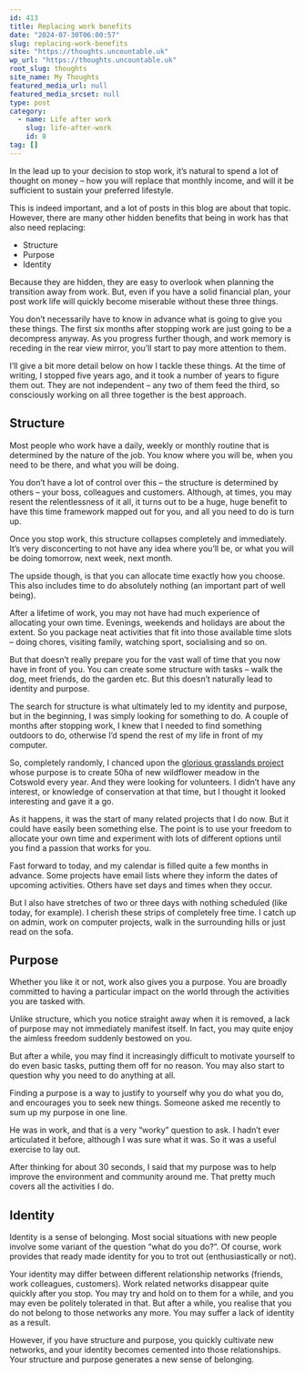 ```yaml
---
id: 413
title: Replacing work benefits
date: "2024-07-30T06:00:57"
slug: replacing-work-benefits
site: "https://thoughts.uncountable.uk"
wp_url: "https://thoughts.uncountable.uk"
root_slug: thoughts
site_name: My Thoughts
featured_media_url: null
featured_media_srcset: null
type: post
category:
  - name: Life after work
    slug: life-after-work
    id: 8
tag: []
---
```



<p>In the lead up to your decision to stop work, it&#8217;s natural to spend a lot of thought on money &#8211; how you will replace that monthly income, and will it be sufficient to sustain your preferred lifestyle.  </p>



<p>This is indeed important, and a lot of posts in this blog are about that topic.  However, there are many other hidden benefits that being in work has that also need replacing:</p>



<ul class="wp-block-list">
<li>Structure</li>



<li>Purpose</li>



<li>Identity</li>
</ul>



<p>Because they are hidden, they are easy to overlook when planning the transition away from work.  But, even if you have a solid financial plan, your post work life will quickly become miserable without these three things.</p>



<p>You don&#8217;t necessarily have to know in advance what is going to give you these things.  The first six months after stopping work are just going to be a decompress anyway.  As you progress further though, and work memory is receding in the rear view mirror, you&#8217;ll start to pay more attention to them.</p>



<p>I&#8217;ll give a bit more detail below on how I tackle these things.  At the time of writing, I stopped five years ago, and it took a number of years to figure them out. They are not independent &#8211; any two of them feed the third, so consciously working on all three together is the best approach. </p>



<h2 class="wp-block-heading has-large-font-size">Structure</h2>



<p>Most people who work have a daily, weekly or monthly routine that is determined by the nature of the job.  You know where you will be, when you need to be there, and what you will be doing.  </p>



<p>You don&#8217;t have a lot of control over this &#8211; the structure is determined by others &#8211; your boss, colleagues and customers. Although, at times, you may resent the relentlessness of it all, it turns out to be a huge, huge benefit to have this time framework mapped out for you, and all you need to do is turn up.</p>



<p>Once you stop work, this structure collapses completely and immediately.  It&#8217;s very disconcerting to not have any idea where you&#8217;ll be, or what you will be doing tomorrow, next week, next month.  </p>



<p>The upside though, is that you can allocate time exactly how you choose.  This also includes time to do absolutely nothing (an important part of well being).  </p>



<p>After a lifetime of work, you may not have had much experience of allocating your own time.  Evenings, weekends and holidays are about the extent.  So you package neat activities that fit into those available time slots &#8211; doing chores, visiting family, watching sport, socialising and so on.</p>



<p>But that doesn&#8217;t really prepare you for the vast wall of time that you now have in front of you.  You can create some structure with tasks &#8211; walk the dog, meet friends, do the garden etc.  But this doesn&#8217;t naturally lead to identity and purpose.</p>



<p>The search for structure is what ultimately led to my identity and purpose, but in the beginning, I was simply looking for something to do.  A couple of months after stopping work, I knew that I needed to find something outdoors to do, otherwise I&#8217;d spend the rest of my life in front of my computer.</p>



<p>So, completely randomly, I chanced upon the <a href="https://diary.uncountable.uk/projects/glorious-grasslands/">glorious grasslands project</a> whose purpose is to create 50ha of new wildflower meadow in the Cotswold every year.  And they were looking for volunteers. I didn&#8217;t have any interest, or knowledge of conservation at that time, but I thought it looked interesting and gave it a go.  </p>



<p>As it happens, it was the start of many related projects that I do now.  But it could have easily been something else.  The point is to use your freedom to allocate your own time and experiment with lots of different options until you find a passion that works for you.</p>



<p>Fast forward to today, and my calendar is filled quite a few months in advance.  Some projects have email lists where they inform the dates of upcoming activities.  Others have set days and times when they occur.</p>



<p>But I also have stretches of two or three days with nothing scheduled (like today, for example).  I cherish these strips of completely free time.  I catch up on admin, work on computer projects, walk in the surrounding hills or just read on the sofa.</p>



<h2 class="wp-block-heading has-large-font-size">Purpose</h2>



<p>Whether you like it or not, work also gives you a purpose.  You are broadly committed to having a particular impact on the world through the activities you are tasked with.  </p>



<p>Unlike structure, which you notice straight away when it is removed, a lack of purpose may not immediately manifest itself.  In fact, you may quite enjoy the aimless freedom suddenly bestowed on you.</p>



<p>But after a while, you may find it increasingly difficult to motivate yourself to do even basic tasks, putting them off for no reason.  You may also start to question why you need to do anything at all.</p>



<p>Finding a purpose is a way to justify to yourself why you do what you do, and encourages you to seek new things.  Someone asked me recently to sum up my purpose in one line.</p>



<p>He was in work, and that is a very &#8220;worky&#8221; question to ask.  I hadn&#8217;t ever articulated it before, although I was sure what it was.  So it was a useful exercise to lay out.</p>



<p>After thinking for about 30 seconds, I said that my purpose was to help improve the environment and community around me.  That pretty much covers all the activities I do.</p>



<h2 class="wp-block-heading has-large-font-size">Identity</h2>



<p>Identity is a sense of belonging.  Most social situations with new people involve some variant of the question &#8220;what do you do?&#8221;.  Of course, work provides that ready made identity for you to trot out (enthusiastically or not).</p>



<p>Your identity may differ between different relationship networks (friends, work colleagues, customers).  Work related networks disappear quite quickly after you stop.  You may try and hold on to them for a while, and you may even be politely tolerated in that.  But after a while, you realise that you do not belong to those networks any more.  You may suffer a lack of identity as a result.</p>



<p>However, if you have structure and purpose, you quickly cultivate new networks, and your identity becomes cemented into those relationships.  Your structure and purpose generates a new sense of belonging.</p>
